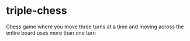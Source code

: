 # triple-chess
Chess game where you move three turns at a time and moving across the entire board uses more than one turn
